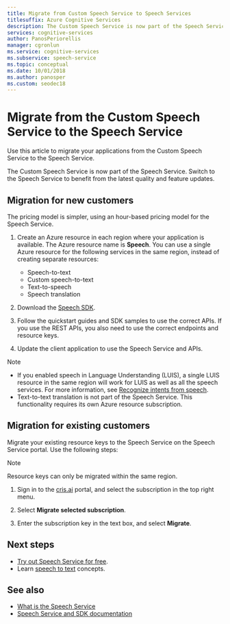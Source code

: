 ```yaml
---
title: Migrate from Custom Speech Service to Speech Services
titlesuffix: Azure Cognitive Services
description: The Custom Speech Service is now part of the Speech Service. Switch to the Speech Service to benefit from the latest quality and feature updates.
services: cognitive-services
author: PanosPeriorellis
manager: cgronlun
ms.service: cognitive-services
ms.subservice: speech-service
ms.topic: conceptual
ms.date: 10/01/2018
ms.author: panosper
ms.custom: seodec18
---
```

# Migrate from the Custom Speech Service to the Speech Service

Use this article to migrate your applications from the Custom Speech Service to the Speech Service.

The Custom Speech Service is now part of the Speech Service. Switch to the Speech Service to benefit from the latest quality and feature updates.

## Migration for new customers

The pricing model is simpler, using an hour-based pricing model for the Speech Service.  

1. Create an Azure resource in each region where your application is available. The Azure resource name is **Speech**. You can use a single Azure resource for the following services in the same region, instead of creating separate resources:

    * Speech-to-text
    * Custom speech-to-text
    * Text-to-speech
    * Speech translation

2. Download the [Speech SDK](speech-sdk.md).

3. Follow the quickstart guides and SDK samples to use the correct APIs. If you use the REST APIs, you also need to use the correct endpoints and resource keys.

4. Update the client application to use the Speech Service and APIs.

> [!NOTE]
> * If you enabled speech in Language Understanding (LUIS), a single LUIS resource in the same region will work for LUIS as well as all the speech services. For more information, see [Recognize intents from speech](how-to-recognize-intents-from-speech-csharp.md).
> * Text-to-text translation is not part of the Speech Service. This functionality requires its own Azure resource subscription.
 


## Migration for existing customers

Migrate your existing resource keys to the Speech Service on the Speech Service portal. Use the following steps:

> [!NOTE]
> Resource keys can only be migrated within the same region.

1. Sign in to the [cris.ai](http://www.cris.ai) portal, and select the subscription in the top right menu.

2. Select **Migrate selected subscription**.

3. Enter the subscription key in the text box, and select **Migrate**.

## Next steps

* [Try out Speech Service for free](get-started.md).
* Learn [speech to text](./speech-to-text.md) concepts.

## See also

* [What is the Speech Service](overview.md)
* [Speech Service and SDK documentation](speech-sdk.md#get-the-sdk)

